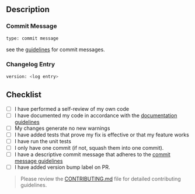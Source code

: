 ## Description

### Commit Message

```bash
type: commit message
```

see the [guidelines](https://github.com/icon-project/community/blob/main/guidelines/technical/software-development-guidelines.md#commit-messages) for commit messages.

### Changelog Entry

```bash
version: <log entry>
```

## Checklist

- [ ] I have performed a self-review of my own code
- [ ] I have documented my code in accordance with the [documentation guidelines](https://github.com/icon-project/community/blob/main/guidelines/technical/software-development-guidelines.md#documentation)
- [ ] My changes generate no new warnings
- [ ] I have added tests that prove my fix is effective or that my feature works
- [ ] I have run the unit tests
- [ ] I only have one commit (if not, squash them into one commit).
- [ ] I have a descriptive commit message that adheres to the [commit message guidelines](https://github.com/icon-project/community/blob/main/guidelines/technical/software-development-guidelines.md#commit-messages)
- [ ] I have added version bump label on PR.

> Please review the [CONTRIBUTING.md](/CONTRIBUTING.md) file for detailed contributing guidelines.
